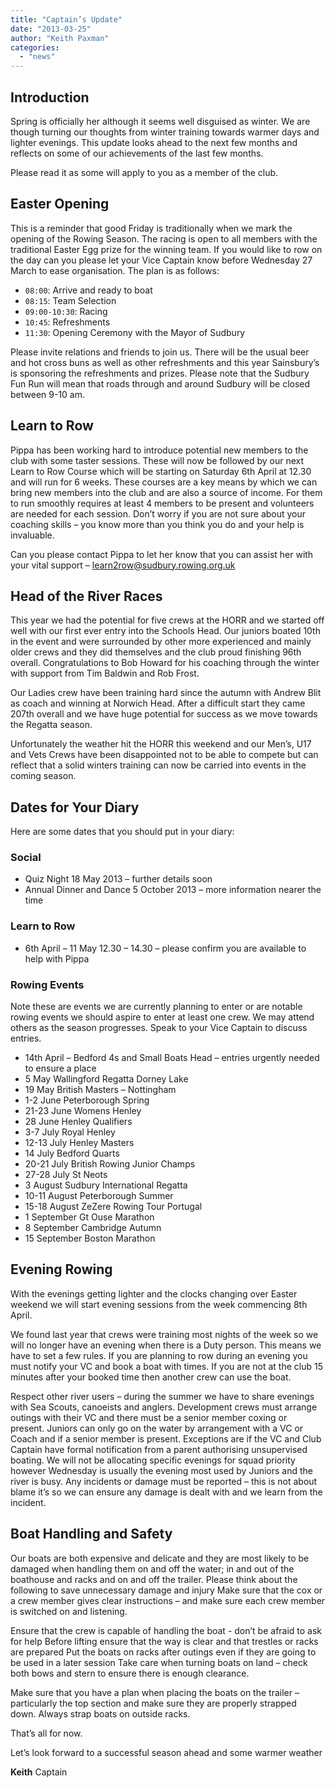 ```yaml
---
title: "Captain’s Update"
date: "2013-03-25"
author: "Keith Paxman"
categories:
  - "news"
---
```


## Introduction

Spring is officially her although it seems well disguised as winter. We are though turning our thoughts from winter training towards warmer days and lighter evenings. This update looks ahead to the next few months and reflects on some of our achievements of the last few months.

Please read it as some will apply to you as a member of the club.

## Easter Opening

This is a reminder that good Friday is traditionally when we mark the opening of the Rowing Season. The racing is open to all members with the traditional Easter Egg prize for the winning team. If you would like to row on the day can you please let your Vice Captain know before Wednesday 27 March to ease organisation. The plan is as follows:

- `08:00`: Arrive and ready to boat
- `08:15`: Team Selection
- `09:00-10:30`: Racing
- `10:45`: Refreshments
- `11:30`: Opening Ceremony with the Mayor of Sudbury

Please invite relations and friends to join us. There will be the usual beer and hot cross buns as well as other refreshments and this year Sainsbury’s is sponsoring the refreshments and prizes. Please note that the Sudbury Fun Run will mean that roads through and around Sudbury will be closed between 9-10 am.

## Learn to Row

Pippa has been working hard to introduce potential new members to the club with some taster sessions. These will now be followed by our next Learn to Row Course which will be starting on Saturday 6th April at 12.30 and will run for 6 weeks. These courses are a key means by which we can bring new members into the club and are also a source of income. For them to run smoothly requires at least 4 members to be present and volunteers are needed for each session. Don’t worry if you are not sure about your coaching skills – you know more than you think you do and your help is invaluable.

Can you please contact Pippa to let her know that you can assist her with your vital support – [learn2row@sudbury.rowing.org.uk](mailto:learn2row@sudbury.rowing.org.uk)

## Head of the River Races

This year we had the potential for five crews at the HORR and we started off well with our first ever entry into the Schools Head. Our juniors boated 10th in the event and were surrounded by other more experienced and mainly older crews and they did themselves and the club proud finishing 96th overall. Congratulations to Bob Howard for his coaching through the winter with support from Tim Baldwin and Rob Frost.

Our Ladies crew have been training hard since the autumn with Andrew Blit as coach and winning at Norwich Head. After a difficult start they came 207th overall and we have huge potential for success as we move towards the Regatta season.

Unfortunately the weather hit the HORR this weekend and our Men’s, U17 and Vets Crews have been disappointed not to be able to compete but can reflect that a solid winters training can now be carried into events in the coming season.

## Dates for Your Diary

Here are some dates that you should put in your diary:

### Social

- Quiz Night 18 May 2013 – further details soon
- Annual Dinner and Dance 5 October 2013 – more information nearer the time

### Learn to Row

- 6th April – 11 May 12.30 – 14.30 – please confirm you are available to help with Pippa

### Rowing Events

Note these are events we are currently planning to enter or are notable rowing events we should aspire to enter at least one crew. We may attend others as the season progresses. Speak to your Vice Captain to discuss entries.

- 14th April – Bedford 4s and Small Boats Head – entries urgently needed to ensure a place
- 5 May Wallingford Regatta Dorney Lake
- 19 May British Masters – Nottingham
- 1-2 June Peterborough Spring
- 21-23 June Womens Henley
- 28 June Henley Qualifiers
- 3-7 July Royal Henley
- 12-13 July Henley Masters
- 14 July Bedford Quarts
- 20-21 July British Rowing Junior Champs
- 27-28 July St Neots
- 3 August Sudbury International Regatta
- 10-11 August Peterborough Summer
- 15-18 August ZeZere Rowing Tour Portugal
- 1 September Gt Ouse Marathon
- 8 September Cambridge Autumn
- 15 September Boston Marathon

## Evening Rowing

With the evenings getting lighter and the clocks changing over Easter weekend we will start evening sessions from the week commencing 8th April.

We found last year that crews were training most nights of the week so we will no longer have an evening when there is a Duty person. This means we have to set a few rules. If you are planning to row during an evening you must notify your VC and book a boat with times. If you are not at the club 15 minutes after your booked time then another crew can use the boat.

Respect other river users – during the summer we have to share evenings with Sea Scouts, canoeists and anglers. Development crews must arrange outings with their VC and there must be a senior member coxing or present. Juniors can only go on the water by arrangement with a VC or Coach and if a senior member is present. Exceptions are if the VC and Club Captain have formal notification from a parent authorising unsupervised boating. We will not be allocating specific evenings for squad priority however Wednesday is usually the evening most used by Juniors and the river is busy. Any incidents or damage must be reported – this is not about blame it’s so we can ensure any damage is dealt with and we learn from the incident.

## Boat Handling and Safety

Our boats are both expensive and delicate and they are most likely to be damaged when handling them on and off the water; in and out of the boathouse and racks and on and off the trailer. Please think about the following to save unnecessary damage and injury Make sure that the cox or a crew member gives clear instructions – and make sure each crew member is switched on and listening.

Ensure that the crew is capable of handling the boat - don’t be afraid to ask for help Before lifting ensure that the way is clear and that trestles or racks are prepared Put the boats on racks after outings even if they are going to be used in a later session Take care when turning boats on land – check both bows and stern to ensure there is enough clearance.

Make sure that you have a plan when placing the boats on the trailer – particularly the top section and make sure they are properly strapped down. Always strap boats on outside racks.

That’s all for now.

Let’s look forward to a successful season ahead and some warmer weather

**Keith** Captain
